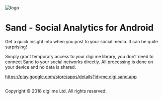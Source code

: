 ![logo]
# Sand - Social Analytics for Android

Get a quick insight into when you post to your social media. It can be quite surprising!

Simply grant temporary access to your digi.me library, you don’t need to connect Sand to your social networks directly. All processing is done on your device and no data is shared.

https://play.google.com/store/apps/details?id=me.digi.sand.app
##
Copyright © 2018 digi.me Ltd. All rights reserved.

[logo]: https://developers.digi.me/img/digime_logo.png
